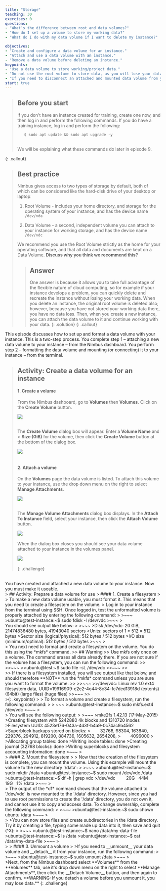 ```yaml
---
title: "Storage"
teaching: 30
exercises: 0
questions:
- "What’s the difference between root and data volumes?"
- "How do I set up a volume to store my working data?"
- "What do I do with my data volume if I want to delete my instance?"

objectives:
- "Create and configure a data volume for an instance."
- "Attach and use a data volume with an instance."
- "Remove a data volume before deleting an instance."
keypoints:
- "Use a data volume to store working/project data."
- "Do not use the root volume to store data, as you will lose your data if you delete the instance"
- "If you need to disconnect an attached and mounted data volume from your instance, first unmount and then detach it, or you may lose data during the process. "
start: true
---
```

> ## Before you start
> If you don't have an instance created for training, create one now, and then log in and perform the following commands. If you do have a training instance, log in and perform the following:
>~~~
>    $ sudo apt update && sudo apt upgrade -y
>~~~
> <br>
> We will be explaining what these commands do later in episode 9.
{: .callout}


> ## Best practice
> Nimbus gives access to two types of storage by default, both of which can be considered like the hard-disk drive of your desktop or laptop:
>  1. Root Volume - includes your home directory, and storage for the operating system of your instance, and has the device name `/dev/vda`
>
>  2. Data Volume - a second, independent volume you can attach to your instance for working storage, and has the device name `/dev/vdc`
> 
> We recommend you use the Root Volume strictly as the home for your operating software, and that all data and documents are kept on a Data Volume. **Discuss why you think we recommend this?**
> > ## Answer
> > One answer is because it allows you to take full advantage of the flexible nature of cloud computing, so for example if your instance develops a problem, you can quickly delete and recreate the instance without losing your working data. When you delete an instance, the original root volume is deleted also; however, because you have not stored your working data there, you have no data loss. Then, when you create a new instance, you can attach the data volume to it and continue working with your data.
> {: .solution}
{: .callout}

This episode discusses how to set up and format a data volume with your instance. This is a two-step process. You complete step 1 – attaching a new data volume to your instance – from the Nimbus dashboard. You perform step 2 – formatting the data volume and mounting (or connecting) it to your instance – from the terminal.


> ## Activity: Create a data volume for an instance
> #### 1. Create a volume
>
> From the Nimbus dashboard, go to **Volumes** then **Volumes**. Click on the **Create Volume** button.
>
> <kbd><img src="{{ page.root }}/fig/Volumes_dashboard.png" /></kbd><br><br>
>
>   The **Create Volume** dialog box will appear. Enter a **Volume Name** and > **Size (GiB)** for the volume, then click the **Create Volume** button at the bottom of the dialog box.
>
> <kbd><img src="{{ page.root }}/fig/Volumes_create2.png" /></kbd><br><br>
>
> #### 2. Attach a volume
>
> On the **Volumes** page the data volume is listed. To attach this volume to your instance, use the drop down menu on the right to select **Manage Attachments**.
>
> <kbd><img src="{{ page.root }}/fig/Volumes_manage.png" /></kbd><br><br>
>
> The **Manage Volume Attachments** dialog box displays. In the **Attach To Instance** field, select your instance, then click the **Attach Volume** button.
>
><kbd><img src="{{ page.root }}/fig/nimbus_vol_manage_attachments.png" /></kbd><br><br>
> When the dialog box closes you should see your data volume attached to your instance in the volumes panel.
><br>
>
> <kbd><img src="{{ page.root }}/fig/Volumes_attached.png" /></kbd><br><br>
{: .challenge}
<br>
You have created and attached a new data volume to your instance. Now you must make it useable.
<br>
> ## Activity: Prepare a data volume for use
> #### 1. Create a filesystem
>
> To make a new data volume usable, you must format it. This means that you need to create a filesystem on the volume.
> Log in to your instance from the terminal using SSH. Once logged in, test the unformatted volume is properly attached by entering the following command:
>
>~~~
>ubuntu@test-instance:~$ sudo fdisk -l /dev/vdc
>~~~
><br>
You should see output like below:
>
>~~~
>Disk /dev/vdc: 20 GiB, 21474836480 bytes, 41943040 sectors
>Units: sectors of 1 * 512 = 512 bytes
>Sector size (logical/physical): 512 bytes / 512 bytes
>I/O size (minimum/optimal): 512 bytes / 512 bytes
>~~~
><br>
> You next need to format and create a filesystem on the volume.  You do this using the *mkfs* command.   
>> ## Warning
>> Use mkfs only once on a volume.  The command erases all data already there. If you are not sure if the volume has a filesystem, you can run the following command:
>>
>>~~~
>>ubuntu@test:~$ sudo file -sL /dev/vdc
>>~~~
>><br>
>> If there is a filesystem installed, you will see output like that below, and should therefore **NOT** run the *mkfs* command unless you are sure you want to format the volume.
>>
>>~~~
>>/dev/vdc: Linux rev 1.0 ext4 filesystem data, UUID=19916909-e2e2-4c44-8c34-fc7ded13918d (extents) (64bit) (large files) (huge files)
>>~~~
>><br>
>{: .keypoints}
>
> To format a volume and create a filesystem, run the following command:
>
> ~~~
>ubuntu@test-instance:~$ sudo mkfs.ext4 /dev/vdc
>~~~
><br>
> You will see the following output:
>
>~~~
>mke2fs 1.42.13 (17-May-2015)
>Creating filesystem with 5242880 4k blocks and 1310720 inodes
>Filesystem UUID: 4523e176-043a-4d3f-b4a9-0c74ac9a4562
>Superblock backups stored on blocks:
>        32768, 98304, 163840, 229376, 294912, 819200, 884736, 1605632, 2654208,
>        4096000
> 
>Allocating group tables: done
>Writing inode tables: done
>Creating journal (32768 blocks): done
>Writing superblocks and filesystem accounting information: done
>~~~
><br>
> #### 2. Mount the filesystem
>
> Now that the creation of the filesystem is complete, you can mount the volume. Using this example will mount the volume to the new directory '/data':
>
>~~~
>ubuntu@test-instance:~$ sudo mkdir /data
>ubuntu@test-instance:~$ sudo mount /dev/vdc /data
>ubuntu@test-instance:~$ df -h | grep vdc
>/dev/vdc         20G   44M   19G   1% /data
>~~~
><br>
> The output of the *df* command shows that the volume attached to '/dev/vdc' is now mounted to the '/data' directory. However, since you had to use root permissions to create the '/data' directory, you do not own it, and cannot use it to copy and access data. To change ownership, complete the following command:
>
>~~~
>ubuntu@test-instance:~$ sudo chown ubuntu /data
>~~~
><br>
>
>You can now store files and create subdirectories in the /data directory. Try it by creating a file, typing some made up data into it, then save and quit (^X):
>
>~~~
>ubuntu@test-instance:~$ nano /data/my-data-file
>ubuntu@test-instance:~$ ls /data
>ubuntu@test-instance:~$ cat /data/my-data-file
>~~~
><br>
>
> #### 3. Unmount a volume
>
>If you need to __unmount__ your data volume and __detach__ it from your instance, run the following command:
>
>~~~
>ubuntu@test-instance:~$ sudo umount /data
>~~~
><br>
>Next, from the Nimbus dashboard select **Volumes** from the **Volumes** tab, use it's drop down menu on the right to select **Manage Attachments**, then click the __Detach Volume__ button, and then again to confirm. **WARNING: If you detach a volume before you unmount it, you may lose data.**
{: .challenge}
